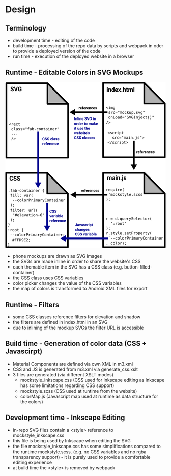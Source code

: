 
# Design

## Terminology
* development time - editing of the code
* build time - processing of the repo data by scripts and webpack in oder to provide a deployed version of the code
* run time - execution of the deployed website in a browser


## Runtime - Editable Colors in SVG Mockups

![Alt text](./doc/editable-mockup-colors.svg)

* phone mockups are drawn as SVG images
* the SVGs are made inline in order to share the website's CSS
* each themable item in the SVG has a CSS class (e.g. button-filled-container)
* the CSS class uses CSS variables
* color picker changes the value of the CSS variables
* the map of colors is transformed to Android XML files for export 

## Runtime - Filters

* some CSS classes reference filters for elevation and shadow
* the filters are defined in index.html in an SVG
* due to inlining of the mockup SVGs the filter URL is accessible

## Build time - Generation of color data (CSS + Javascirpt)

* Material Components are defined via own XML in m3.xml
* CSS and JS is generated from m3.xml via generate_css.xslt
* 3 files are generated (via different XSLT modes)
  * mockstyle_inkscape.css (CSS used for Inkscape editing as Inkscape has some limitations regarding CSS support)
  * mockstyle.scss (CSS used at runtime from the website)
  * colorMap.js (Javascript map used at runtime as data structure for the colors)

## Development time - Inkscape Editing
* in-repo SVG files contain a &lt;style&gt; reference to mockstyle_inkscape.css
* this file is being used by Inkscape when editing the SVG
* the file mockstyle_inkscape.css has some simplifications compared to the runtime mockstyle.scss. (e.g. no CSS variables and no rgba transparency support) - it is purely used to provide a comfortable editing experience
* at build time the &lt;style&gt; is removed by webpack

